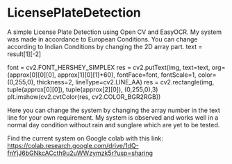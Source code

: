 # LicensePlateDetection
A simple License Plate Detection using Open CV and EasyOCR. My system was made in accordance to European Conditions. You can change according to Indian Conditions by changing the 2D array part.
text = result[1][-2]

font = cv2.FONT_HERSHEY_SIMPLEX
res = cv2.putText(img, text=text, org=(approx[0][0][0], approx[1][0][1]+60), fontFace=font, fontScale=1, color=(0,255,0), thickness=2, lineType=cv2.LINE_AA)
res = cv2.rectangle(img, tuple(approx[0][0]), tuple(approx[2][0]), (0,255,0),3)
plt.imshow(cv2.cvtColor(res, cv2.COLOR_BGR2RGB))

Here you can change the system by changing the array number in the text line for your own requirement. My system is observed and works well in a normal day condition without rain and sunglare which are yet to be tested.

Find the current system on Google colab with this link: https://colab.research.google.com/drive/1dQ-fnYjJ6bGNkcACcth9u2uWWzymzk5r?usp=sharing
